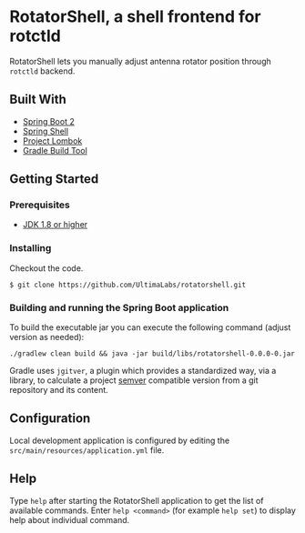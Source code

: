 # RotatorShell, a shell frontend for rotctld

RotatorShell lets you manually adjust antenna rotator position through `rotctld` backend.

## Built With

* [Spring Boot 2](https://spring.io/projects/spring-boot/)
* [Spring Shell](https://projects.spring.io/spring-shell/)
* [Project Lombok](https://projectlombok.org/)
* [Gradle Build Tool](https://gradle.org/)

## Getting Started

### Prerequisites

* [JDK 1.8 or higher](https://www.oracle.com/technetwork/java/javase/downloads/jdk8-downloads-2133151.html)

### Installing

Checkout the code.

```
$ git clone https://github.com/UltimaLabs/rotatorshell.git
```

### Building and running the Spring Boot application

To build the executable jar you can execute the following command (adjust version as needed):

```
./gradlew clean build && java -jar build/libs/rotatorshell-0.0.0-0.jar
```

Gradle uses `jgitver`, a plugin which provides a standardized way, via a library, to calculate a project [semver](http://semver.org) compatible version from a git repository and its content. 


## Configuration

Local development application is configured by editing the `src/main/resources/application.yml` file.

## Help

Type `help` after starting the RotatorShell application to get the list of available commands. Enter `help <command>` (for example `help set`) to display help about individual command.
 